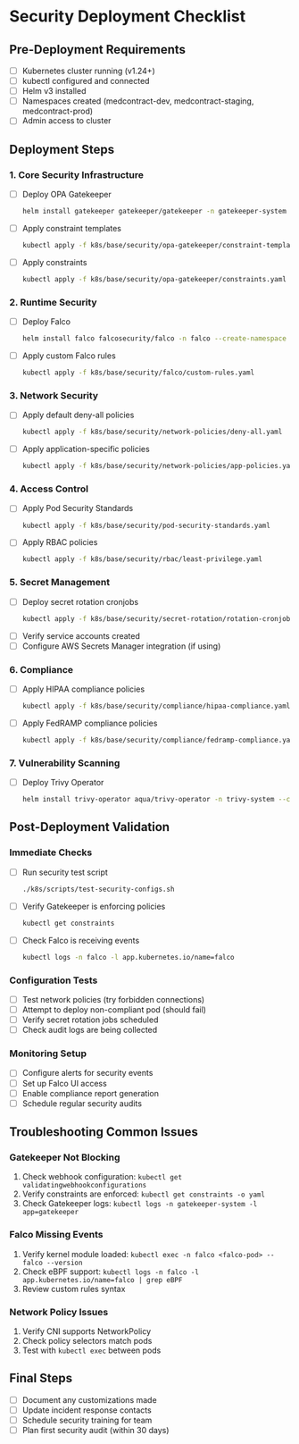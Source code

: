 # Security Deployment Checklist

## Pre-Deployment Requirements
- [ ] Kubernetes cluster running (v1.24+)
- [ ] kubectl configured and connected
- [ ] Helm v3 installed
- [ ] Namespaces created (medcontract-dev, medcontract-staging, medcontract-prod)
- [ ] Admin access to cluster

## Deployment Steps

### 1. Core Security Infrastructure
- [ ] Deploy OPA Gatekeeper
  ```bash
  helm install gatekeeper gatekeeper/gatekeeper -n gatekeeper-system --create-namespace
  ```
- [ ] Apply constraint templates
  ```bash
  kubectl apply -f k8s/base/security/opa-gatekeeper/constraint-templates.yaml
  ```
- [ ] Apply constraints
  ```bash
  kubectl apply -f k8s/base/security/opa-gatekeeper/constraints.yaml
  ```

### 2. Runtime Security
- [ ] Deploy Falco
  ```bash
  helm install falco falcosecurity/falco -n falco --create-namespace
  ```
- [ ] Apply custom Falco rules
  ```bash
  kubectl apply -f k8s/base/security/falco/custom-rules.yaml
  ```

### 3. Network Security
- [ ] Apply default deny-all policies
  ```bash
  kubectl apply -f k8s/base/security/network-policies/deny-all.yaml
  ```
- [ ] Apply application-specific policies
  ```bash
  kubectl apply -f k8s/base/security/network-policies/app-policies.yaml
  ```

### 4. Access Control
- [ ] Apply Pod Security Standards
  ```bash
  kubectl apply -f k8s/base/security/pod-security-standards.yaml
  ```
- [ ] Apply RBAC policies
  ```bash
  kubectl apply -f k8s/base/security/rbac/least-privilege.yaml
  ```

### 5. Secret Management
- [ ] Deploy secret rotation cronjobs
  ```bash
  kubectl apply -f k8s/base/security/secret-rotation/rotation-cronjobs.yaml
  ```
- [ ] Verify service accounts created
- [ ] Configure AWS Secrets Manager integration (if using)

### 6. Compliance
- [ ] Apply HIPAA compliance policies
  ```bash
  kubectl apply -f k8s/base/security/compliance/hipaa-compliance.yaml
  ```
- [ ] Apply FedRAMP compliance policies
  ```bash
  kubectl apply -f k8s/base/security/compliance/fedramp-compliance.yaml
  ```

### 7. Vulnerability Scanning
- [ ] Deploy Trivy Operator
  ```bash
  helm install trivy-operator aqua/trivy-operator -n trivy-system --create-namespace
  ```

## Post-Deployment Validation

### Immediate Checks
- [ ] Run security test script
  ```bash
  ./k8s/scripts/test-security-configs.sh
  ```
- [ ] Verify Gatekeeper is enforcing policies
  ```bash
  kubectl get constraints
  ```
- [ ] Check Falco is receiving events
  ```bash
  kubectl logs -n falco -l app.kubernetes.io/name=falco
  ```

### Configuration Tests
- [ ] Test network policies (try forbidden connections)
- [ ] Attempt to deploy non-compliant pod (should fail)
- [ ] Verify secret rotation jobs scheduled
- [ ] Check audit logs are being collected

### Monitoring Setup
- [ ] Configure alerts for security events
- [ ] Set up Falco UI access
- [ ] Enable compliance report generation
- [ ] Schedule regular security audits

## Troubleshooting Common Issues

### Gatekeeper Not Blocking
1. Check webhook configuration: `kubectl get validatingwebhookconfigurations`
2. Verify constraints are enforced: `kubectl get constraints -o yaml`
3. Check Gatekeeper logs: `kubectl logs -n gatekeeper-system -l app=gatekeeper`

### Falco Missing Events
1. Verify kernel module loaded: `kubectl exec -n falco <falco-pod> -- falco --version`
2. Check eBPF support: `kubectl logs -n falco -l app.kubernetes.io/name=falco | grep eBPF`
3. Review custom rules syntax

### Network Policy Issues
1. Verify CNI supports NetworkPolicy
2. Check policy selectors match pods
3. Test with `kubectl exec` between pods

## Final Steps
- [ ] Document any customizations made
- [ ] Update incident response contacts
- [ ] Schedule security training for team
- [ ] Plan first security audit (within 30 days)